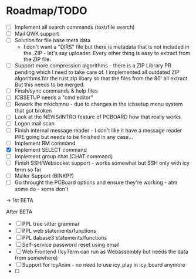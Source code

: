 # Roadmap/TODO

- [ ] Implement all search commands (text/file search)
- [ ] Mail QWK support
- [ ] Solution for file base meta data 
  - I don't want a "DIRS" file but there is metadata that is not included in the .ZIP - let's say uploader.
    Every other thing is easy to extract from the ZIP file.
- [ ] Support more compression algorithms - there is a ZIP Library PR pending which I need to take care of.
  I implemented all outdated ZIP algorithms for the rust zip libary so that the files from the 80' all extract.
  But this needs to be merged.
- [ ] Finsh/sync commands & help files
- [ ] ICBSETUP needs a "cmd editor"
- [ ] Rework the mkicbmnu - due to changes in the icbsetup menu system that got broken
- [ ] Look at the NEWS/INTRO feature of PCBOARD how that really works
- [ ] Logon mail scan
- [ ] Finish internal message reader - I don't like it have a message reader PPE going but needs to be finished in any case…
- [ ] Implement RM command
- [x] Implement SELECT command
- [ ] Implement group chat (CHAT command)
- [ ] Finish SSH/Websocket support - works somewhat but SSH only with icy term so far
- [ ] Mailer Support (BINKP?)
- [ ] Go throught the PCBoard options and ensure they're working - atm some do - some don't

-> 1st BETA

After BETA

- [ ] PPL tree sitter grammar
- [ ] PPL web statements/functions
- [ ] PPL dabase3 statements/functions
- [ ] Self-service password reset using email
- [ ] Web Frontend (IcyTerm can run as Webassembly but needs the data from somewhere)
- [ ] Support for IcyAnim - no need to use icy_play in icy_board anymore 
- [ ]